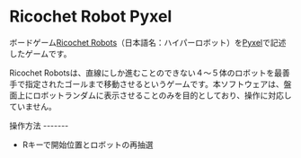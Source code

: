 Ricochet Robot Pyxel
====================

ボードゲーム[Ricochet Robots](https://en.wikipedia.org/wiki/Ricochet_Robot)（日本語名：ハイパーロボット）を[Pyxel](https://github.com/kitao/pyxel)で記述したゲームです。

Ricochet Robotsは、直線にしか進むことのできない４～５体のロボットを最善手で指定されたゴールまで移動させるというゲームです。本ソフトウェアは、盤面上にロボットランダムに表示させることのみを目的としており、操作に対応していません。

操作方法
-------<!-- markdownlint-capture -->

- Rキーで開始位置とロボットの再抽選
